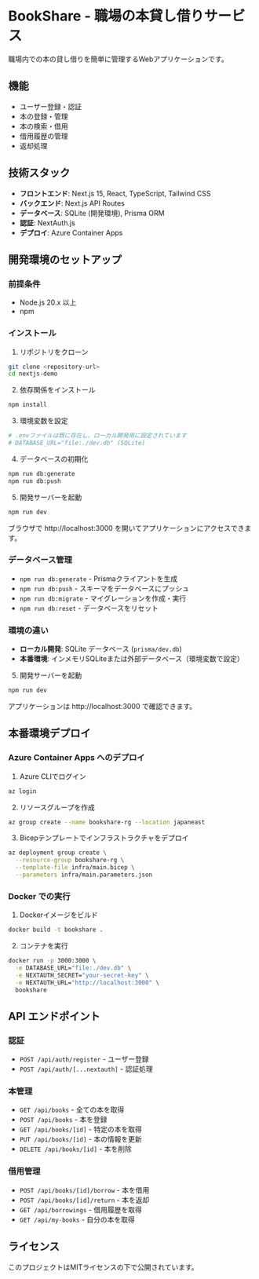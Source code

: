 # BookShare - 職場の本貸し借りサービス

職場内での本の貸し借りを簡単に管理するWebアプリケーションです。

## 機能

- ユーザー登録・認証
- 本の登録・管理
- 本の検索・借用
- 借用履歴の管理
- 返却処理

## 技術スタック

- **フロントエンド**: Next.js 15, React, TypeScript, Tailwind CSS
- **バックエンド**: Next.js API Routes
- **データベース**: SQLite (開発環境), Prisma ORM
- **認証**: NextAuth.js
- **デプロイ**: Azure Container Apps

## 開発環境のセットアップ

### 前提条件

- Node.js 20.x 以上
- npm

### インストール

1. リポジトリをクローン
```bash
git clone <repository-url>
cd nextjs-demo
```

2. 依存関係をインストール
```bash
npm install
```

3. 環境変数を設定
```bash
# .envファイルは既に存在し、ローカル開発用に設定されています
# DATABASE_URL="file:./dev.db" (SQLite)
```

4. データベースの初期化
```bash
npm run db:generate
npm run db:push
```

5. 開発サーバーを起動
```bash
npm run dev
```

ブラウザで http://localhost:3000 を開いてアプリケーションにアクセスできます。

### データベース管理

- `npm run db:generate` - Prismaクライアントを生成
- `npm run db:push` - スキーマをデータベースにプッシュ
- `npm run db:migrate` - マイグレーションを作成・実行
- `npm run db:reset` - データベースをリセット

### 環境の違い

- **ローカル開発**: SQLite データベース (`prisma/dev.db`)
- **本番環境**: インメモリSQLiteまたは外部データベース（環境変数で設定）

5. 開発サーバーを起動
```bash
npm run dev
```

アプリケーションは http://localhost:3000 で確認できます。

## 本番環境デプロイ

### Azure Container Apps へのデプロイ

1. Azure CLIでログイン
```bash
az login
```

2. リソースグループを作成
```bash
az group create --name bookshare-rg --location japaneast
```

3. Bicepテンプレートでインフラストラクチャをデプロイ
```bash
az deployment group create \
  --resource-group bookshare-rg \
  --template-file infra/main.bicep \
  --parameters infra/main.parameters.json
```

### Docker での実行

1. Dockerイメージをビルド
```bash
docker build -t bookshare .
```

2. コンテナを実行
```bash
docker run -p 3000:3000 \
  -e DATABASE_URL="file:./dev.db" \
  -e NEXTAUTH_SECRET="your-secret-key" \
  -e NEXTAUTH_URL="http://localhost:3000" \
  bookshare
```

## API エンドポイント

### 認証
- `POST /api/auth/register` - ユーザー登録
- `POST /api/auth/[...nextauth]` - 認証処理

### 本管理
- `GET /api/books` - 全ての本を取得
- `POST /api/books` - 本を登録
- `GET /api/books/[id]` - 特定の本を取得
- `PUT /api/books/[id]` - 本の情報を更新
- `DELETE /api/books/[id]` - 本を削除

### 借用管理
- `POST /api/books/[id]/borrow` - 本を借用
- `POST /api/books/[id]/return` - 本を返却
- `GET /api/borrowings` - 借用履歴を取得
- `GET /api/my-books` - 自分の本を取得

## ライセンス

このプロジェクトはMITライセンスの下で公開されています。
